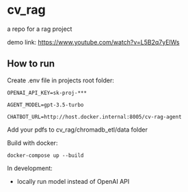 # cv_rag
a repo for a rag project

demo link: https://www.youtube.com/watch?v=L5B2q7yElWs

## How to run

Create .env file in projects root folder:

```
OPENAI_API_KEY=sk-proj-***

AGENT_MODEL=gpt-3.5-turbo

CHATBOT_URL=http://host.docker.internal:8005/cv-rag-agent
```

Add your pdfs to cv_rag/chromadb_etl/data folder

Build with docker:

```console
docker-compose up --build
```

In development:
- locally run model instead of OpenAI API